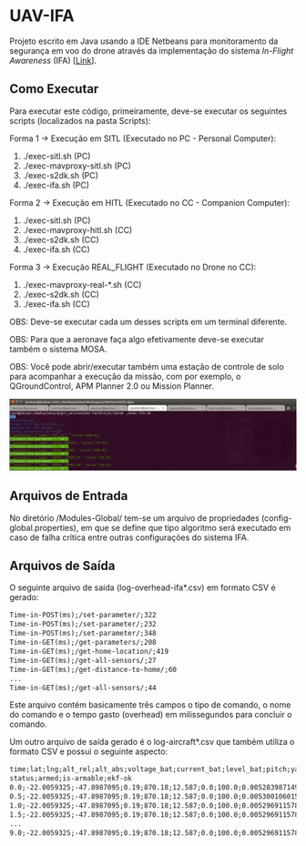 # UAV-IFA

Projeto escrito em Java usando a IDE Netbeans para monitoramento da segurança em voo do drone  através da implementação do sistema *In-Flight Awareness* (IFA) [[Link](http://www.teses.usp.br/teses/disponiveis/55/55134/tde-03122015-105313/pt-br.php)].

## Como Executar

Para executar este código, primeiramente, deve-se executar os seguintes scripts (localizados na pasta Scripts):

Forma 1 -> Execução em SITL (Executado no PC - Personal Computer):

1. ./exec-sitl.sh                  (PC)
2. ./exec-mavproxy-sitl.sh         (PC)
3. ./exec-s2dk.sh                  (PC)
4. ./exec-ifa.sh                   (PC)

Forma 2 -> Execução em HITL (Executado no CC - Companion Computer):

1. ./exec-sitl.sh                  (PC)
2. ./exec-mavproxy-hitl.sh         (CC)
3. ./exec-s2dk.sh                  (CC)
4. ./exec-ifa.sh                   (CC)

Forma 3 -> Execução REAL_FLIGHT (Executado no Drone no CC):

1. ./exec-mavproxy-real-*.sh       (CC)
2. ./exec-s2dk.sh                  (CC)
3. ./exec-ifa.sh                   (CC)

OBS: Deve-se executar cada um desses scripts em um terminal diferente.

OBS: Para que a aeronave faça algo efetivamente deve-se executar também o sistema MOSA.

OBS: Você pode abrir/executar também uma estação de controle de solo para acompanhar a execução da missão, com por exemplo, o QGroundControl, APM Planner 2.0 ou Mission Planner.

![](./Figures/exec-ifa.png)

## Arquivos de Entrada

No diretório /Modules-Global/ tem-se um arquivo de propriedades (config-global.properties), em que se define que tipo algoritmo será executado em caso de falha crítica entre outras configurações do sistema IFA.

## Arquivos de Saída

O seguinte arquivo de saída (log-overhead-ifa*.csv) em formato CSV é gerado: 

```
Time-in-POST(ms);/set-parameter/;322
Time-in-POST(ms);/set-parameter/;232
Time-in-POST(ms);/set-parameter/;348
Time-in-GET(ms);/get-parameters/;208
Time-in-GET(ms);/get-home-location/;419
Time-in-GET(ms);/get-all-sensors/;27
Time-in-GET(ms);/get-distance-to-home/;60
...
Time-in-GET(ms);/get-all-sensors/;44
```

Este arquivo contém basicamente três campos o tipo de comando, o nome do comando e o tempo gasto (overhead) em milissegundos para concluir o comando.

Um outro arquivo de saída gerado é o log-aircraft*.csv que também utiliza o formato CSV e possui o seguinte aspecto:

```
time;lat;lng;alt_rel;alt_abs;voltage_bat;current_bat;level_bat;pitch;yaw;roll;vx;vy;vz;fixtype;satellitesvisible;eph;epv;heading;groundspeed;airspeed;mode;system-status;armed;is-armable;ekf-ok
0.0;-22.0059325;-47.8987095;0.19;870.18;12.587;0.0;100.0;0.005283987149596214;0.4842582046985626;-0.008793571032583714;0.0;-0.31;0.05;3;10;121;65535;27.0;0.0;0.0;STABILIZE;STANDBY;false;true;true
0.5;-22.0059325;-47.8987095;0.19;870.18;12.587;0.0;100.0;0.005300106015056372;0.48441487550735474;-0.008804457262158394;0.0;-0.31;0.05;3;10;121;65535;27.0;0.0;0.0;STABILIZE;STANDBY;false;true;true
1.0;-22.0059325;-47.8987095;0.19;870.18;12.587;0.0;100.0;0.005296911578625441;0.48446178436279297;-0.008803870528936386;0.0;-0.31;0.05;3;10;121;65535;27.0;0.0;0.0;STABILIZE;STANDBY;false;true;true
1.5;-22.0059325;-47.8987095;0.19;870.18;12.587;0.0;100.0;0.005296911578625441;0.48446178436279297;-0.008803870528936386;0.0;-0.31;0.05;3;10;121;65535;27.0;0.0;0.0;STABILIZE;STANDBY;false;true;true
...
9.0;-22.0059325;-47.8987095;0.19;870.18;12.587;0.0;100.0;0.005296911578625441;0.48446178436279297;-0.008803870528936386;0.0;-0.31;0.05;3;10;121;65535;27.0;0.0;0.0;STABILIZE;STANDBY;false;true;true
```

